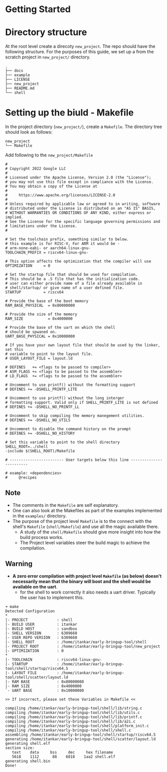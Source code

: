# Getting Started

# Directory structure
At the root level create a direcoty `new_project`. The repo should have the following structure. For the purposes of this guide, we set up a from the scratch project in `new_project/` directory.
```
.
├── docs
├── example
├── LICENSE
├── new_project
├── README.md
└── shell
```

# Setting up the biuld - Makefile
In the project directory (`new_project/`), create a `Makefile`. The directory tree should look as follows:
```
new_project
└── Makefile
```
Add following to the `new_project/Makefile`

```
#
# Copyright 2022 Google LLC
#
# Licensed under the Apache License, Version 2.0 (the "License");
# you may not use this file except in compliance with the License.
# You may obtain a copy of the License at
#
#     https://www.apache.org/licenses/LICENSE-2.0
#
# Unless required by applicable law or agreed to in writing, software
# distributed under the License is distributed on an "AS IS" BASIS,
# WITHOUT WARRANTIES OR CONDITIONS OF ANY KIND, either express or implied.
# See the License for the specific language governing permissions and
# limitations under the License.
#

# Set the toolchain prefix, something similar to below.
# this example is for RISC-V, For ARM it would be -
# arm-none-eabi- or aarch64-linux-gnu-
TOOLCHAIN_PREFIX = riscv64-linux-gnu-

# This option affects the optimization that the compiler will use
OPTIMIZATION     = 0

# Set the startup file that should be used for compilation.
# This should be a .S file that has the initialization code.
# user can either provide name of a file already available in
# shell/startup/ or give name of a user defined file.
STARTUP    		 = riscv64

# Provide the base of the boot memory
RAM_BASE_PHYSICAL  = 0x80000000

# Provide the size of the memory
RAM_SIZE           = 0x4000000

# Provide the base of the uart on which the shell
# should be spwaned on.
UART_BASE_PHYSICAL = 0x10000000

# If you have your own layout file that should be used by the linker, set this
# variable to point to the layout file.
# USER_LAYOUT_FILE = layout.ld

# DEFINES   += <flags to be passed to compiler>
# ASM_FLAGS += <flags to be passed to the assembler>
# LD_FLAGS  += <flags to be passed to the assembler>

# Uncomment to use printf() without the formatting support
# DEFINES += -DSHELL_PRINTF_LITE

# Uncomment to use printf() without the long interger
# formatting support. Valid only if SHELL_PRINTF_LITE is not defined
# DEFINES += -DSHELL_NO_PRINTF_LL

# Uncomment to skip compiling the memory manegement utilities.
# DEFINES += -DSHELL_NO_UTILS

# Uncommnet to disable the command history on the prompt
# DEFINES += -DSHELL_NO_HISTORY

# Set this variable to point to the shell directory
SHELL_ROOT=../shell
-include $(SHELL_ROOT)/Makefile

# ------------------------ User targets below this line ------------------------

# example: <dependencies>
#     @recipes
```

## Note
- The comments in the `Makefile` are self explanatory.
- One can also look at the Makefiles as part of the examples implemented in the `examples/` directory.
- The purpose of the project level `Makefile` is to the connect with the shell's `Makefile` (`shell/Makefile`) and use all the magic available there.
  - A study of the `shell/Makefile` should give more insight into how the build process works.
  - The Project level variables steer the build magic to achieve the compilation.

## Warning
- **A zero error compilation with project level `Makefile` (as below) doesn't necessarily mean that the binary will boot and the shell would be available on the uart**.
  - for the shell to work correctly it also needs a uart driver. Typically the user has to implement this.
```
➜ make
Detected Configuration
*
|- PROJECT             : shell
|- BUILD USER          : itankar
|- BUILD HOST          : sandbox
|- SHELL VERSION       : 6309660
|- USER REPO VERSION   : 6309660
|- SHELL ROOT          : /home/itankar/early-bringup-tool/shell
|- PROJECT ROOT        : /home/itankar/early-bringup-tool/new_project
|- OPTIMIZATION        : 0
*
|- TOOLCHAIN           : riscv64-linux-gnu-
|- STARTUP             : /home/itankar/early-bringup-tool/shell/startup/riscv64.S
|- LAYOUT FILE         : /home/itankar/early-bringup-tool/shell/scatter/layout.ld
|- RAM BASE            : 0x80000000
|- RAM SIZE            : 0x4000000
`- UART BASE           : 0x10000000

>> If incorrect, please set these Variables in Makefile <<

compiling /home/itankar/early-bringup-tool/shell/lib/string.c
compiling /home/itankar/early-bringup-tool/shell/lib/utils.c
compiling /home/itankar/early-bringup-tool/shell/lib/printf.c
compiling /home/itankar/early-bringup-tool/shell/lib/a2i.c
compiling /home/itankar/early-bringup-tool/shell/platform_init.c
compiling /home/itankar/early-bringup-tool/shell/shell.c
assembling /home/itankar/early-bringup-tool/shell/startup/riscv64.S
generating /home/itankar/early-bringup-tool/shell/scatter/layout.ld
generating shell.elf
section size:
   text    data     bss     dec     hex filename
   5618    1112      88    6818    1aa2 shell.elf
generating shell.bin
Done!
```

